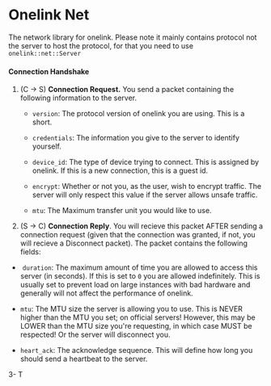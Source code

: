 # Onelink Net

The network library for onelink. Please note it mainly contains protocol not the server to host the protocol, for that you need to use `onelink::net::Server`

#### Connection Handshake

1. (C -> S) **Connection Request.** You send a packet containing the following information to the server.
   
   - `version`: The protocol version of onelink you are using. This is a short.
   
   - `credentials`: The information you give to the server to identify yourself.
   
   - `device_id`: The type of device trying to connect. This is assigned by onelink. If this is a new connection, this is a guest id.
   
   - `encrypt`: Whether or not you, as the user, wish to encrypt traffic. The server will only respect this value if the server allows unsafe traffic.
   
   - `mtu`: The Maximum transfer unit you would like to use. 

2.  (S -> C) **Connection Reply**. You will recieve this packet AFTER sending a connection request (given that the connection was granted, if not, you will recieve a Disconnect packet). The packet contains the following fields:
   
   -  `duration`: The maximum amount of time you are allowed to access this server (in seconds). If this is set to `0` you are allowed indefinitely. This is usually set to prevent load on large instances with bad hardware and generally will not affect the performance of onelink.
   
   - `mtu`: The MTU size the server is allowing you to use. This is NEVER higher than the MTU you set; on official servers! However, this may be LOWER than the MTU size you're requesting, in which case MUST be respected! Or the server will disconnect you.
   
   - `heart_ack`: The acknowledge sequence. This will define how long you should send a heartbeat to the server.

3- T
